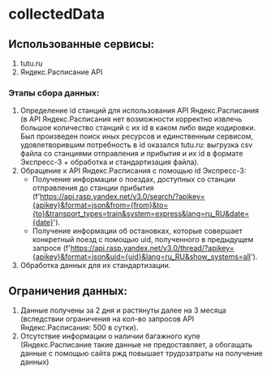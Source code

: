 # collectedData

## Использованные сервисы:
1. tutu.ru
2. Яндекс.Расписание API

### Этапы сбора данных:
1. Определение id станций для использования API Яндекс.Расписания (в API Яндекс.Расписания нет возможности корректно извлечь большое количество станций с их id в каком либо виде кодировки. Был произведен поиск иных ресурсов и единственным сервисом, удовлетворившим потребность в id оказался tutu.ru: выгрузка csv файла со станциями отправления и прибытия и их id в формате Экспресс-3 + обработка и стандартизация файла).
2. Обращение к API Яндекс.Расписания с помощью id Экспресс-3: 
    * Получение информации о поездах, доступных со станции отправления до станции прибытия (f'https://api.rasp.yandex.net/v3.0/search/?apikey={apikey}&format=json&from={from}&to={to}&transport_types=train&system=express&lang=ru_RU&date={date}').
    * Получение информации об остановках, которые совершает конкретный поезд с помощью uid, полученного в предыдущем запросе (f'https://api.rasp.yandex.net/v3.0/thread/?apikey={apikey}&format=json&uid={uid}&lang=ru_RU&show_systems=all').
3. Обработка данных для их стандартизации.

## Ограничения данных:
1. Данные получены за 2 дня и растянуты далее на 3 месяца (вследствии ограничения на кол-во запросов API Яндекс.Расписания: 500 в сутки).
2. Отсутствие информации о наличии багажного купе (Яндекс.Расписание такие данные не предоставляет, а обогащать данные с помощью сайта ржд повышает трудозатраты на получение данных)
